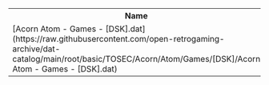 <table>
<tr><th>Name</th><th>Size</th></tr>
<tr><td>
[Acorn Atom - Games - [DSK].dat](https://raw.githubusercontent.com/open-retrogaming-archive/dat-catalog/main/root/basic/TOSEC/Acorn/Atom/Games/[DSK]/Acorn Atom - Games - [DSK].dat)
</td><td>5023</td></tr>
</table>
